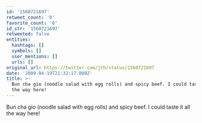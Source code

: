 ```yaml
---
id: '1560721697'
retweet_count: '0'
favorite_count: '0'
id_str: '1560721697'
retweeted: false
entities:
  hashtags: []
  symbols: []
  user_mentions: []
  urls: []
original_url: https://twitter.com/jth/status/1560721697
date: '2009-04-19T21:32:17.000Z'
title: >-
  Bun cha gio (noodle salad with egg rolls) and spicy beef. I could taste it all
  the way here!
---
```


Bun cha gio (noodle salad with egg rolls) and spicy beef. I could taste it all the way here!